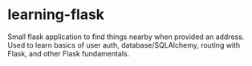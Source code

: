 # learning-flask
Small flask application to find things nearby when provided an address. Used to learn basics of user auth, database/SQLAlchemy, routing with Flask, and other Flask fundamentals.